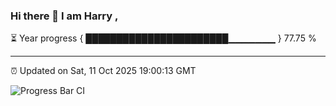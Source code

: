 ### Hi there 👋 I am Harry , 

⏳ Year progress { ███████████████████████▁▁▁▁▁▁▁ } 77.75 %

---

⏰ Updated on Sat, 11 Oct 2025 19:00:13 GMT

![Progress Bar CI](https://github.com/duykhang68/duykhang68/workflows/Progress%20Bar%20CI/badge.svg)
